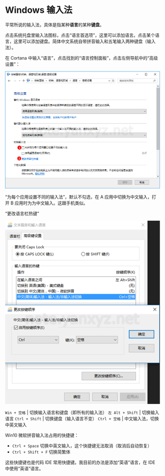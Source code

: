 # Windows 输入法

平常所说的输入法，具体是指某种**语言**的某种**键盘**。

点击系统托盘里输入法图标，点击“语言首选项”，这里可以添加语言。点击某个语言，这里可以添加键盘。简体中文系统自带拼音输入和五笔输入两种键盘（输入法）。

在 Cortana 中输入“语言”，点击找到的“语言控制面板”，点击左侧导航中的“高级设置”：

![](/uploads/windows/control-language.png)

“为每个应用设置不同的输入法”，默认不勾选，在 A 应用中切换为中文输入，打开 B 应用时为为中文输入。这跟手机类似。

“更改语言栏热键”

![](/uploads/windows/control-language-hotkeys.png)

`Win + 空格` | 切换输入语言和键盘（即所有的输入法）
`左 Alt + Shift` | 切换输入语言
`Ctrl + Shift` | 切换键盘（输入语言不变）
`Ctrl + 空格` | 中文输入法，切换中英文输入

Win10 微软拼音输入法占用的快捷键：

- `Ctrl + Space` 切换中英文输入，这个快捷键无法取消（取消后自动恢复）
- `Ctrl + Shift + F` 切换简繁体

这些快捷键也是代码 IDE 常用快捷键。我目前的办法是添加“英语”语言，在 IDE 中使用“英语”语言。
